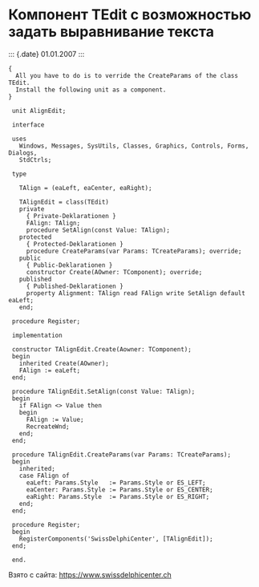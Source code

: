 Компонент TEdit с возможностью задать выравнивание текста
=========================================================

::: {.date}
01.01.2007
:::

    { 
      All you have to do is to verride the CreateParams of the class TEdit. 
      Install the following unit as a component. 
    }
     
     unit AlignEdit;
     
     interface
     
     uses
       Windows, Messages, SysUtils, Classes, Graphics, Controls, Forms, Dialogs,
       StdCtrls;
     
     type
     
       TAlign = (eaLeft, eaCenter, eaRight);
     
       TAlignEdit = class(TEdit)
       private
         { Private-Deklarationen }
         FAlign: TAlign;
         procedure SetAlign(const Value: TAlign);
       protected
         { Protected-Deklarationen }
         procedure CreateParams(var Params: TCreateParams); override;
       public
         { Public-Deklarationen }
         constructor Create(AOwner: TComponent); override;
       published
         { Published-Deklarationen }
         property Alignment: TAlign read FAlign write SetAlign default eaLeft;
       end;
     
     procedure Register;
     
     implementation
     
     constructor TAlignEdit.Create(Aowner: TComponent);
     begin
       inherited Create(AOwner);
       FAlign := eaLeft;
     end;
     
     procedure TAlignEdit.SetAlign(const Value: TAlign);
     begin
       if FAlign <> Value then
       begin
         FAlign := Value;
         RecreateWnd;
       end;
     end;
     
     procedure TAlignEdit.CreateParams(var Params: TCreateParams);
     begin
       inherited;
       case FAlign of
         eaLeft: Params.Style   := Params.Style or ES_LEFT;
         eaCenter: Params.Style := Params.Style or ES_CENTER;
         eaRight: Params.Style  := Params.Style or ES_RIGHT;
       end;
     end;
     
     procedure Register;
     begin
       RegisterComponents('SwissDelphiCenter', [TAlignEdit]);
     end;
     
     end.

Взято с сайта: <https://www.swissdelphicenter.ch>

 

